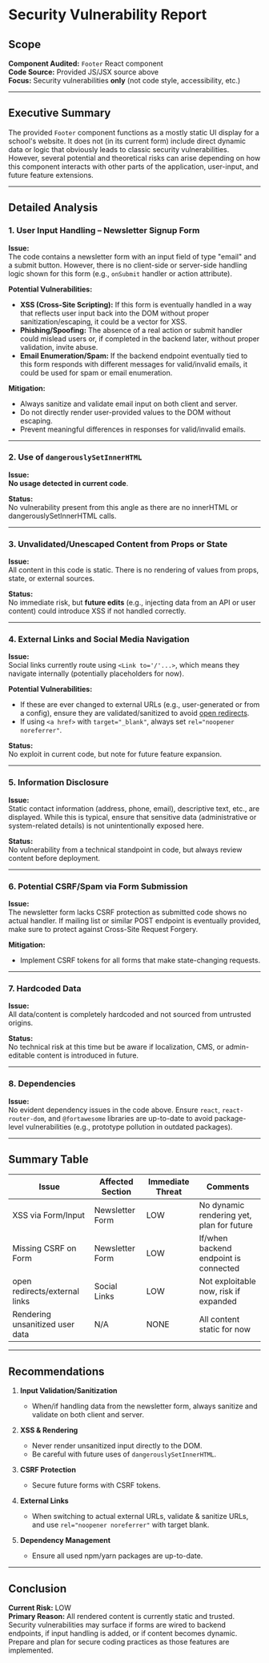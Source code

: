 # Security Vulnerability Report

## Scope

**Component Audited:** `Footer` React component  
**Code Source:** Provided JS/JSX source above  
**Focus:** Security vulnerabilities **only** (not code style, accessibility, etc.)

---

## Executive Summary

The provided `Footer` component functions as a mostly static UI display for a school's website. It does not (in its current form) include direct dynamic data or logic that obviously leads to classic security vulnerabilities. However, several potential and theoretical risks can arise depending on how this component interacts with other parts of the application, user-input, and future feature extensions.

---

## Detailed Analysis

### 1. **User Input Handling – Newsletter Signup Form**

**Issue:**  
The code contains a newsletter form with an input field of type "email" and a submit button. However, there is no client-side or server-side handling logic shown for this form (e.g., `onSubmit` handler or action attribute). 

**Potential Vulnerabilities:**
- **XSS (Cross-Site Scripting):** If this form is eventually handled in a way that reflects user input back into the DOM without proper sanitization/escaping, it could be a vector for XSS.
- **Phishing/Spoofing:** The absence of a real action or submit handler could mislead users or, if completed in the backend later, without proper validation, invite abuse.
- **Email Enumeration/Spam:** If the backend endpoint eventually tied to this form responds with different messages for valid/invalid emails, it could be used for spam or email enumeration.

**Mitigation:**  
- Always sanitize and validate email input on both client and server.
- Do not directly render user-provided values to the DOM without escaping.
- Prevent meaningful differences in responses for valid/invalid emails.

---

### 2. **Use of `dangerouslySetInnerHTML`**

**Issue:**  
**No usage detected in current code**.

**Status:**  
No vulnerability present from this angle as there are no innerHTML or dangerouslySetInnerHTML calls.

---

### 3. **Unvalidated/Unescaped Content from Props or State**

**Issue:**  
All content in this code is static. There is no rendering of values from props, state, or external sources.

**Status:**  
No immediate risk, but **future edits** (e.g., injecting data from an API or user content) could introduce XSS if not handled correctly.

---

### 4. **External Links and Social Media Navigation**

**Issue:**  
Social links currently route using `<Link to='/'...>`, which means they navigate internally (potentially placeholders for now).

**Potential Vulnerabilities:**
- If these are ever changed to external URLs (e.g., user-generated or from a config), ensure they are validated/sanitized to avoid [open redirects](https://owasp.org/www-community/attacks/Redirect_After_Login).
- If using `<a href>` with `target="_blank"`, always set `rel="noopener noreferrer"`.

**Status:**  
No exploit in current code, but note for future feature expansion.

---

### 5. **Information Disclosure**

**Issue:**  
Static contact information (address, phone, email), descriptive text, etc., are displayed. While this is typical, ensure that sensitive data (administrative or system-related details) is not unintentionally exposed here.

**Status:**  
No vulnerability from a technical standpoint in code, but always review content before deployment.

---

### 6. **Potential CSRF/Spam via Form Submission**

**Issue:**  
The newsletter form lacks CSRF protection as submitted code shows no actual handler. If mailing list or similar POST endpoint is eventually provided, make sure to protect against Cross-Site Request Forgery.

**Mitigation:**  
- Implement CSRF tokens for all forms that make state-changing requests.

---

### 7. **Hardcoded Data**

**Issue:**  
All data/content is completely hardcoded and not sourced from untrusted origins.

**Status:**  
No technical risk at this time but be aware if localization, CMS, or admin-editable content is introduced in future.

---

### 8. **Dependencies**

**Issue:**  
No evident dependency issues in the code above. Ensure `react`, `react-router-dom`, and `@fortawesome` libraries are up-to-date to avoid package-level vulnerabilities (e.g., prototype pollution in outdated packages).

---

## Summary Table

| Issue                                 | Affected Section      | Immediate Threat | Comments                                 |
|----------------------------------------|----------------------|------------------|------------------------------------------|
| XSS via Form/Input                    | Newsletter Form      | LOW              | No dynamic rendering yet, plan for future|
| Missing CSRF on Form                  | Newsletter Form      | LOW              | If/when backend endpoint is connected    |
| open redirects/external links         | Social Links         | LOW              | Not exploitable now, risk if expanded    |
| Rendering unsanitized user data       | N/A                  | NONE             | All content static for now               |

---

## Recommendations

1. **Input Validation/Sanitization**
   - When/if handling data from the newsletter form, always sanitize and validate on both client and server.

2. **XSS & Rendering**
   - Never render unsanitized input directly to the DOM.
   - Be careful with future uses of `dangerouslySetInnerHTML`.

3. **CSRF Protection**
   - Secure future forms with CSRF tokens.

4. **External Links**
   - When switching to actual external URLs, validate & sanitize URLs, and use `rel="noopener noreferrer"` with target blank.

5. **Dependency Management**
   - Ensure all used npm/yarn packages are up-to-date.

---

## Conclusion

**Current Risk:** LOW  
**Primary Reason:** All rendered content is currently static and trusted. Security vulnerabilities may surface if forms are wired to backend endpoints, if input handling is added, or if content becomes dynamic. Prepare and plan for secure coding practices as those features are implemented.